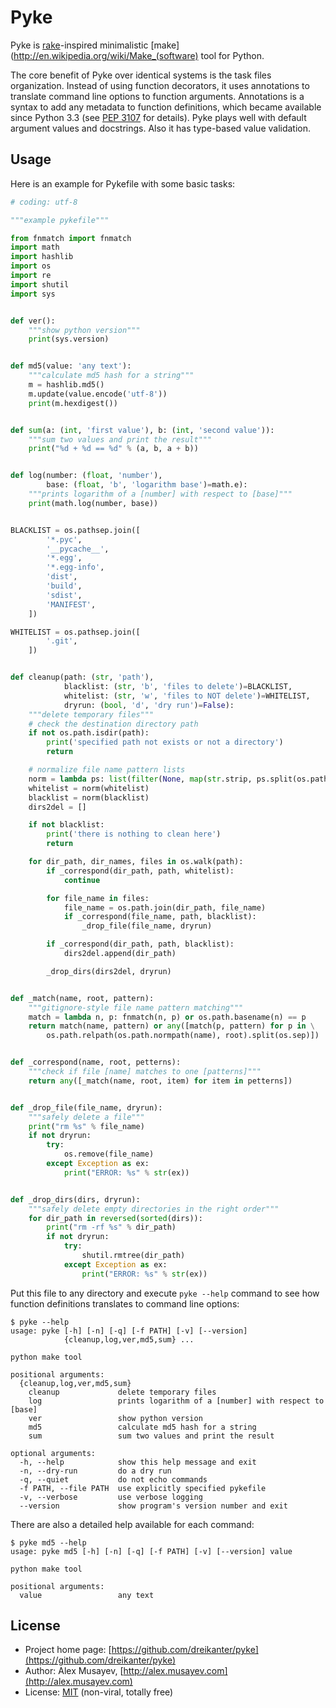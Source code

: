 # Pyke

Pyke is [rake](http://rake.rubyforge.org/)-inspired minimalistic [make](http://en.wikipedia.org/wiki/Make_(software) tool for Python.

The core benefit of Pyke over identical systems is the task files organization. Instead of using function decorators, it uses annotations to translate command line options to function arguments. Annotations is a syntax to add any metadata to function definitions, which became available since Python 3.3 (see [PEP 3107](http://www.python.org/dev/peps/pep-3107/) for details). Pyke plays well with default argument values and docstrings. Also it has type-based value validation.

## Usage

Here is an example for Pykefile with some basic tasks:

``` python
# coding: utf-8

"""example pykefile"""

from fnmatch import fnmatch
import math
import hashlib
import os
import re
import shutil
import sys


def ver():
    """show python version"""
    print(sys.version)


def md5(value: 'any text'):
    """calculate md5 hash for a string"""
    m = hashlib.md5()
    m.update(value.encode('utf-8'))
    print(m.hexdigest())


def sum(a: (int, 'first value'), b: (int, 'second value')):
    """sum two values and print the result"""
    print("%d + %d == %d" % (a, b, a + b))


def log(number: (float, 'number'),
        base: (float, 'b', 'logarithm base')=math.e):
    """prints logarithm of a [number] with respect to [base]"""
    print(math.log(number, base))


BLACKLIST = os.pathsep.join([
        '*.pyc',
        '__pycache__',
        '*.egg',
        '*.egg-info',
        'dist',
        'build',
        'sdist',
        'MANIFEST',
    ])

WHITELIST = os.pathsep.join([
        '.git',
    ])


def cleanup(path: (str, 'path'),
            blacklist: (str, 'b', 'files to delete')=BLACKLIST,
            whitelist: (str, 'w', 'files to NOT delete')=WHITELIST,
            dryrun: (bool, 'd', 'dry run')=False):
    """delete temporary files"""
    # check the destination directory path
    if not os.path.isdir(path):
        print('specified path not exists or not a directory')
        return

    # normalize file name pattern lists
    norm = lambda ps: list(filter(None, map(str.strip, ps.split(os.pathsep))))
    whitelist = norm(whitelist)
    blacklist = norm(blacklist)
    dirs2del = []

    if not blacklist:
        print('there is nothing to clean here')
        return

    for dir_path, dir_names, files in os.walk(path):
        if _correspond(dir_path, path, whitelist):
            continue

        for file_name in files:
            file_name = os.path.join(dir_path, file_name)
            if _correspond(file_name, path, blacklist):
                _drop_file(file_name, dryrun)

        if _correspond(dir_path, path, blacklist):
            dirs2del.append(dir_path)

        _drop_dirs(dirs2del, dryrun)


def _match(name, root, pattern):
    """gitignore-style file name pattern matching"""
    match = lambda n, p: fnmatch(n, p) or os.path.basename(n) == p
    return match(name, pattern) or any([match(p, pattern) for p in \
        os.path.relpath(os.path.normpath(name), root).split(os.sep)])


def _correspond(name, root, petterns):
    """check if file [name] matches to one [patterns]"""
    return any([_match(name, root, item) for item in petterns])


def _drop_file(file_name, dryrun):
    """safely delete a file"""
    print("rm %s" % file_name)
    if not dryrun:
        try:
            os.remove(file_name)
        except Exception as ex:
            print("ERROR: %s" % str(ex))


def _drop_dirs(dirs, dryrun):
    """safely delete empty directories in the right order"""
    for dir_path in reversed(sorted(dirs)):
        print("rm -rf %s" % dir_path)
        if not dryrun:
            try:
                shutil.rmtree(dir_path)
            except Exception as ex:
                print("ERROR: %s" % str(ex))
```

Put this file to any directory and execute `pyke --help` command to see how function definitions translates to command line options:

```
$ pyke --help
usage: pyke [-h] [-n] [-q] [-f PATH] [-v] [--version]
            {cleanup,log,ver,md5,sum} ...

python make tool

positional arguments:
  {cleanup,log,ver,md5,sum}
    cleanup             delete temporary files
    log                 prints logarithm of a [number] with respect to [base]
    ver                 show python version
    md5                 calculate md5 hash for a string
    sum                 sum two values and print the result

optional arguments:
  -h, --help            show this help message and exit
  -n, --dry-run         do a dry run
  -q, --quiet           do not echo commands
  -f PATH, --file PATH  use explicitly specified pykefile
  -v, --verbose         use verbose logging
  --version             show program's version number and exit
```

There are also a detailed help available for each command:

```
$ pyke md5 --help
usage: pyke md5 [-h] [-n] [-q] [-f PATH] [-v] [--version] value

python make tool

positional arguments:
  value                 any text
```

## License

- Project home page: [https://github.com/dreikanter/pyke](https://github.com/dreikanter/pyke)
- Author: Alex Musayev, [http://alex.musayev.com](http://alex.musayev.com)
- License: [MIT](http://opensource.org/licenses/MIT) (non-viral, totally free)
